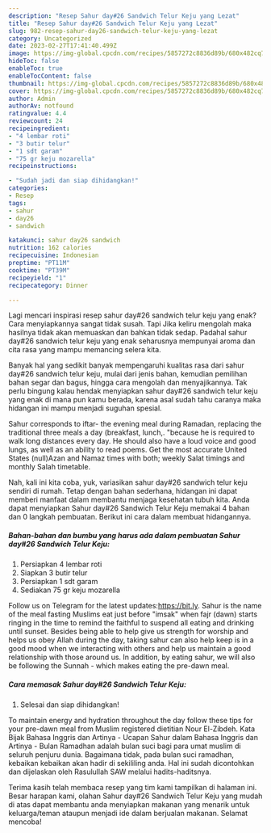 ```yaml
---
description: "Resep Sahur day#26 Sandwich Telur Keju yang Lezat"
title: "Resep Sahur day#26 Sandwich Telur Keju yang Lezat"
slug: 982-resep-sahur-day26-sandwich-telur-keju-yang-lezat
category: Uncategorized
date: 2023-02-27T17:41:40.499Z
image: https://img-global.cpcdn.com/recipes/5857272c8836d89b/680x482cq70/sahur-day26-sandwich-telur-keju-foto-resep-utama.jpg
hideToc: false
enableToc: true
enableTocContent: false
thumbnail: https://img-global.cpcdn.com/recipes/5857272c8836d89b/680x482cq70/sahur-day26-sandwich-telur-keju-foto-resep-utama.jpg
cover: https://img-global.cpcdn.com/recipes/5857272c8836d89b/680x482cq70/sahur-day26-sandwich-telur-keju-foto-resep-utama.jpg
author: Admin
authorAv: notfound
ratingvalue: 4.4
reviewcount: 24
recipeingredient:
- "4 lembar roti"
- "3 butir telur"
- "1 sdt garam"
- "75 gr keju mozarella"
recipeinstructions:

- "Sudah jadi dan siap dihidangkan!"
categories:
- Resep
tags:
- sahur
- day26
- sandwich

katakunci: sahur day26 sandwich 
nutrition: 162 calories
recipecuisine: Indonesian
preptime: "PT11M"
cooktime: "PT39M"
recipeyield: "1"
recipecategory: Dinner

---
```



Lagi mencari inspirasi resep sahur day#26 sandwich telur keju yang enak? Cara menyiapkannya sangat tidak susah. Tapi Jika keliru mengolah maka hasilnya tidak akan memuaskan dan bahkan tidak sedap. Padahal sahur day#26 sandwich telur keju yang enak seharusnya mempunyai aroma dan cita rasa yang mampu memancing selera kita.


Banyak hal yang sedikit banyak mempengaruhi kualitas rasa dari sahur day#26 sandwich telur keju, mulai dari jenis bahan, kemudian pemilihan bahan segar dan bagus, hingga cara mengolah dan menyajikannya. Tak perlu bingung kalau hendak menyiapkan sahur day#26 sandwich telur keju yang enak di mana pun kamu berada, karena asal sudah tahu caranya maka hidangan ini mampu menjadi suguhan spesial.

Sahur corresponds to iftar- the evening meal during Ramadan, replacing the traditional three meals a day (breakfast, lunch,. &#34;because he is required to walk long distances every day. He should also have a loud voice and good lungs, as well as an ability to read poems. Get the most accurate United States (null)Azan and Namaz times with both; weekly Salat timings and monthly Salah timetable.


Nah, kali ini kita coba, yuk, variasikan sahur day#26 sandwich telur keju sendiri di rumah. Tetap dengan bahan sederhana, hidangan ini dapat memberi manfaat dalam membantu menjaga kesehatan tubuh kita. Anda dapat menyiapkan Sahur day#26 Sandwich Telur Keju memakai 4 bahan dan 0 langkah pembuatan. Berikut ini cara dalam membuat hidangannya.

<!--inarticleads1-->

##### Bahan-bahan dan bumbu yang harus ada dalam pembuatan Sahur day#26 Sandwich Telur Keju:

1. Persiapkan 4 lembar roti
1. Siapkan 3 butir telur
1. Persiapkan 1 sdt garam
1. Sediakan 75 gr keju mozarella


Follow us on Telegram for the latest updates:https://bit.ly. Sahur is the name of the meal fasting Muslims eat just before &#34;imsak&#34; when fajr (dawn) starts ringing in the time to remind the faithful to suspend all eating and drinking until sunset. Besides being able to help give us strength for worship and helps us obey Allah during the day, taking sahur can also help keep is in a good mood when we interacting with others and help us maintain a good relationship with those around us. In addition, by eating sahur, we will also be following the Sunnah - which makes eating the pre-dawn meal. 

<!--inarticleads2-->

##### Cara memasak Sahur day#26 Sandwich Telur Keju:


1. Selesai dan siap dihidangkan!

To maintain energy and hydration throughout the day follow these tips for your pre-dawn meal from Muslim registered dietitian Nour El-Zibdeh. Kata Bijak Bahasa Inggris dan Artinya - Ucapan Sahur dalam Bahasa Inggris dan Artinya - Bulan Ramadhan adalah bulan suci bagi para umat muslim di seluruh penjuru dunia. Bagaimana tidak, pada bulan suci ramadhan, kebaikan kebaikan akan hadir di sekililing anda. Hal ini sudah dicontohkan dan dijelaskan oleh Rasulullah SAW melalui hadits-haditsnya. 

Terima kasih telah membaca resep yang tim kami tampilkan di halaman ini. Besar harapan kami, olahan Sahur day#26 Sandwich Telur Keju yang mudah di atas dapat membantu anda menyiapkan makanan yang menarik untuk keluarga/teman ataupun menjadi ide dalam berjualan makanan. Selamat mencoba!
